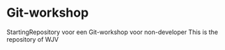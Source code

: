 # Git-workshop
StartingRepository voor een Git-workshop voor non-developer
This is the repository of WJV

